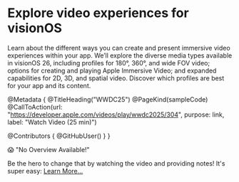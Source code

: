 # Explore video experiences for visionOS

Learn about the different ways you can create and present immersive video experiences within your app. We’ll explore the diverse media types available in visionOS 26, including profiles for 180°, 360°, and wide FOV video; options for creating and playing Apple Immersive Video; and expanded capabilities for 2D, 3D, and spatial video. Discover which profiles are best for your app and its content.

@Metadata {
   @TitleHeading("WWDC25")
   @PageKind(sampleCode)
   @CallToAction(url: "https://developer.apple.com/videos/play/wwdc2025/304", purpose: link, label: "Watch Video (25 min)")

   @Contributors {
      @GitHubUser(<replace this with your GitHub handle>)
   }
}

😱 "No Overview Available!"

Be the hero to change that by watching the video and providing notes! It's super easy:
 [Learn More…](https://wwdcnotes.com/documentation/wwdcnotes/contributing)
